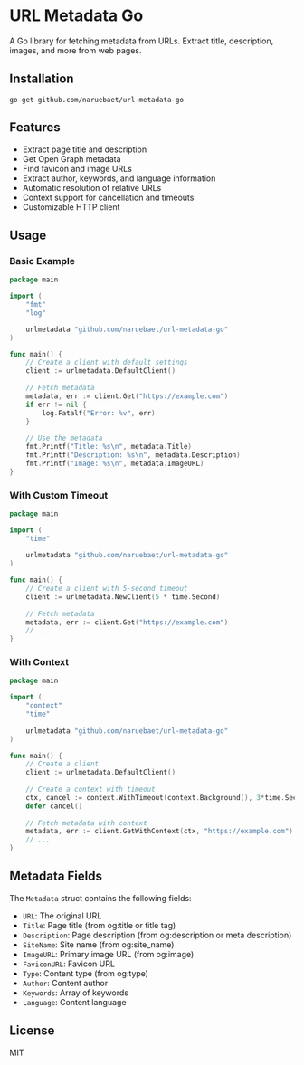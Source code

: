 # URL Metadata Go

A Go library for fetching metadata from URLs. Extract title, description, images, and more from web pages.

## Installation

```
go get github.com/naruebaet/url-metadata-go
```

## Features

- Extract page title and description
- Get Open Graph metadata
- Find favicon and image URLs
- Extract author, keywords, and language information
- Automatic resolution of relative URLs
- Context support for cancellation and timeouts
- Customizable HTTP client

## Usage

### Basic Example

```go
package main

import (
	"fmt"
	"log"

	urlmetadata "github.com/naruebaet/url-metadata-go"
)

func main() {
	// Create a client with default settings
	client := urlmetadata.DefaultClient()
	
	// Fetch metadata
	metadata, err := client.Get("https://example.com")
	if err != nil {
		log.Fatalf("Error: %v", err)
	}
	
	// Use the metadata
	fmt.Printf("Title: %s\n", metadata.Title)
	fmt.Printf("Description: %s\n", metadata.Description)
	fmt.Printf("Image: %s\n", metadata.ImageURL)
}
```

### With Custom Timeout

```go
package main

import (
	"time"
	
	urlmetadata "github.com/naruebaet/url-metadata-go"
)

func main() {
	// Create a client with 5-second timeout
	client := urlmetadata.NewClient(5 * time.Second)
	
	// Fetch metadata
	metadata, err := client.Get("https://example.com")
	// ...
}
```

### With Context

```go
package main

import (
	"context"
	"time"
	
	urlmetadata "github.com/naruebaet/url-metadata-go"
)

func main() {
	// Create a client
	client := urlmetadata.DefaultClient()
	
	// Create a context with timeout
	ctx, cancel := context.WithTimeout(context.Background(), 3*time.Second)
	defer cancel()
	
	// Fetch metadata with context
	metadata, err := client.GetWithContext(ctx, "https://example.com")
	// ...
}
```

## Metadata Fields

The `Metadata` struct contains the following fields:

- `URL`: The original URL
- `Title`: Page title (from og:title or title tag)
- `Description`: Page description (from og:description or meta description)
- `SiteName`: Site name (from og:site_name)
- `ImageURL`: Primary image URL (from og:image)
- `FaviconURL`: Favicon URL
- `Type`: Content type (from og:type)
- `Author`: Content author
- `Keywords`: Array of keywords
- `Language`: Content language

## License

MIT
